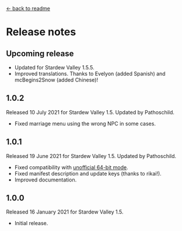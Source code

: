 ﻿﻿[← back to readme](README.md)

# Release notes
## Upcoming release
* Updated for Stardew Valley 1.5.5.
* Improved translations. Thanks to Evelyon (added Spanish) and mcBegins2Snow (added Chinese)!

## 1.0.2
Released 10 July 2021 for Stardew Valley 1.5. Updated by Pathoschild.

* Fixed marriage menu using the wrong NPC in some cases.

## 1.0.1
Released 19 June 2021 for Stardew Valley 1.5. Updated by Pathoschild.

* Fixed compatibility with [unofficial 64-bit mode](https://stardewvalleywiki.com/Modding:Migrate_to_64-bit_on_Windows).
* Fixed manifest description and update keys (thanks to rikai!).
* Improved documentation.

## 1.0.0
Released 16 January 2021 for Stardew Valley 1.5.

* Initial release.
